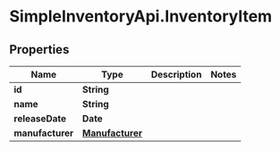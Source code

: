 # SimpleInventoryApi.InventoryItem

## Properties
Name | Type | Description | Notes
------------ | ------------- | ------------- | -------------
**id** | **String** |  | 
**name** | **String** |  | 
**releaseDate** | **Date** |  | 
**manufacturer** | [**Manufacturer**](Manufacturer.md) |  | 
